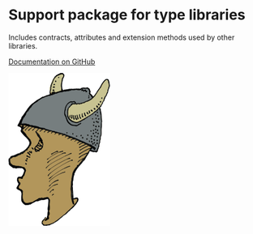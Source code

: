 Support package for type libraries
===

Includes contracts, attributes and extension methods used by other libraries.



[Documentation on GitHub](https://github.com/oyms/NorwegianTypes)

<img alt="icon" style="width: 200px;" src="https://raw.githubusercontent.com/oyms/NorwegianTypes/refs/heads/main/.idea/.idea.Skaar.NorwegianTypes/.idea/icon.svg" />
